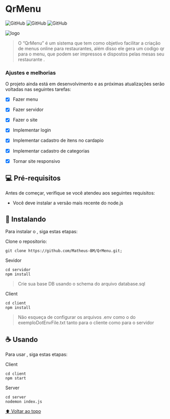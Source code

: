 # QrMenu


![GitHub](https://img.shields.io/badge/React-20232A?style=for-the-badge&logo=react&logoColor=61DAFB)
![GitHub](https://img.shields.io/badge/Node.js-43853D?style=for-the-badge&logo=node.js&logoColor=white)
![GitHub](https://img.shields.io/badge/PostgreSQL-316192?style=for-the-badge&logo=postgresql&logoColor=white)

<img src="https://i.imgur.com/7smKLTx.png" alt="logo">

>O “QrMenu” é um sistema que tem como objetivo facilitar a criação de menus online para restaurantes, além disso ele gera um codigo qr para o menu, que podem ser impressos e dispostos pelas mesas seu restaurante  .


### Ajustes e melhorias

O projeto ainda está em desenvolvimento e as próximas atualizações serão voltadas nas seguintes tarefas:

- [x] Fazer menu
- [x] Fazer servidor
- [x] Fazer o site 
- [x] Implementar login 
- [x] Implementar cadastro de itens no cardapio
- [x] Implementar cadastro de categorias
- [x] Tornar site responsivo


## 💻 Pré-requisitos

Antes de começar, verifique se você atendeu aos seguintes requisitos:

* Você deve instalar a versão mais recente do node.js

## 🚀 Instalando <QrMenu>

Para instalar o <QrMenu>, siga estas etapas:

Clone o repositorio:
```
git clone https://github.com/Matheus-BM/QrMenu.git;
```
Sevidor
```
cd servidor 
npm install
````
> Crie sua base DB usando o schema do arquivo database.sql

Client
```
cd client
npm install
```
> Não esqueça de configurar os arquivos .env como o do exemploDotEnvFile.txt tanto para o cliente como para o servidor



## ☕ Usando <QrMenu>

Para usar <QrMenu>, siga estas etapas:

Client 
```
cd client
npm start
```
Server
```
cd server
nodemon index.js
```



[⬆ Voltar ao topo](#QrMenu)<br> 
